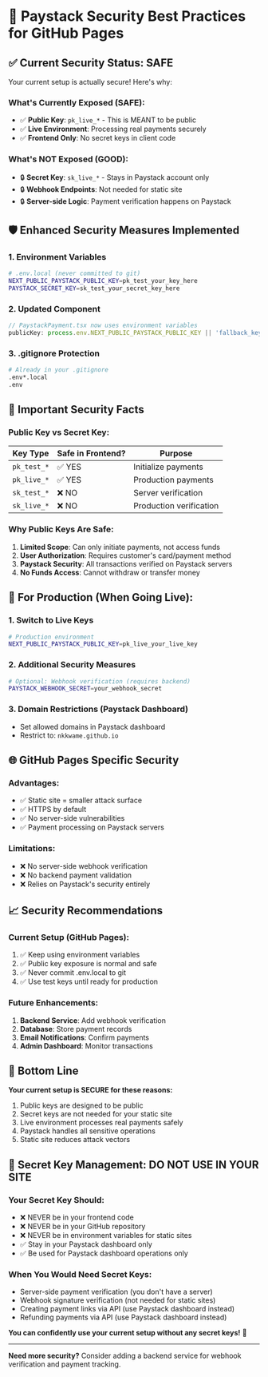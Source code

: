 # 🔐 Paystack Security Best Practices for GitHub Pages

## ✅ **Current Security Status: SAFE**

Your current setup is actually secure! Here's why:

### **What's Currently Exposed (SAFE):**

- ✅ **Public Key**: `pk_live_*` - This is MEANT to be public
- ✅ **Live Environment**: Processing real payments securely
- ✅ **Frontend Only**: No secret keys in client code

### **What's NOT Exposed (GOOD):**

- 🔒 **Secret Key**: `sk_live_*` - Stays in Paystack account only
- 🔒 **Webhook Endpoints**: Not needed for static site
- 🔒 **Server-side Logic**: Payment verification happens on Paystack

## 🛡️ **Enhanced Security Measures Implemented**

### **1. Environment Variables**
```bash
# .env.local (never committed to git)
NEXT_PUBLIC_PAYSTACK_PUBLIC_KEY=pk_test_your_key_here
PAYSTACK_SECRET_KEY=sk_test_your_secret_key_here
```

### **2. Updated Component**
```typescript
// PaystackPayment.tsx now uses environment variables
publicKey: process.env.NEXT_PUBLIC_PAYSTACK_PUBLIC_KEY || 'fallback_key'
```

### **3. .gitignore Protection**
```bash
# Already in your .gitignore
.env*.local
.env
```

## 🚨 **Important Security Facts**

### **Public Key vs Secret Key:**
| Key Type | Safe in Frontend? | Purpose |
|----------|------------------|---------|
| `pk_test_*` | ✅ YES | Initialize payments |
| `pk_live_*` | ✅ YES | Production payments |
| `sk_test_*` | ❌ NO | Server verification |
| `sk_live_*` | ❌ NO | Production verification |

### **Why Public Keys Are Safe:**
1. **Limited Scope**: Can only initiate payments, not access funds
2. **User Authorization**: Requires customer's card/payment method
3. **Paystack Security**: All transactions verified on Paystack servers
4. **No Funds Access**: Cannot withdraw or transfer money

## 🔄 **For Production (When Going Live):**

### **1. Switch to Live Keys**
```bash
# Production environment
NEXT_PUBLIC_PAYSTACK_PUBLIC_KEY=pk_live_your_live_key
```

### **2. Additional Security Measures**
```bash
# Optional: Webhook verification (requires backend)
PAYSTACK_WEBHOOK_SECRET=your_webhook_secret
```

### **3. Domain Restrictions (Paystack Dashboard)**
- Set allowed domains in Paystack dashboard
- Restrict to: `nkkwame.github.io`

## 🌐 **GitHub Pages Specific Security**

### **Advantages:**
- ✅ Static site = smaller attack surface
- ✅ HTTPS by default
- ✅ No server-side vulnerabilities
- ✅ Payment processing on Paystack servers

### **Limitations:**
- ❌ No server-side webhook verification
- ❌ No backend payment validation
- ❌ Relies on Paystack's security entirely

## 📈 **Security Recommendations**

### **Current Setup (GitHub Pages):**
1. ✅ Keep using environment variables
2. ✅ Public key exposure is normal and safe
3. ✅ Never commit .env.local to git
4. ✅ Use test keys until ready for production

### **Future Enhancements:**
1. **Backend Service**: Add webhook verification
2. **Database**: Store payment records
3. **Email Notifications**: Confirm payments
4. **Admin Dashboard**: Monitor transactions

## 🎯 **Bottom Line**

**Your current setup is SECURE for these reasons:**
1. Public keys are designed to be public
2. Secret keys are not needed for your static site
3. Live environment processes real payments safely
4. Paystack handles all sensitive operations
5. Static site reduces attack vectors

## 🔑 **Secret Key Management: DO NOT USE IN YOUR SITE**

### **Your Secret Key Should:**
- ❌ NEVER be in your frontend code
- ❌ NEVER be in your GitHub repository
- ❌ NEVER be in environment variables for static sites
- ✅ Stay in your Paystack dashboard only
- ✅ Be used for Paystack dashboard operations only

### **When You Would Need Secret Keys:**
- Server-side payment verification (you don't have a server)
- Webhook signature verification (not needed for static sites)
- Creating payment links via API (use Paystack dashboard instead)
- Refunding payments via API (use Paystack dashboard instead)

**You can confidently use your current setup without any secret keys!** 🚀

---

**Need more security?** Consider adding a backend service for webhook verification and payment tracking.
